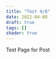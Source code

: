 ```yaml
---
title: "Test 4/8"
date: 2022-04-08
draft: true
tags: []
shader: true
---
```


Test Page for Post

<!--more-->

